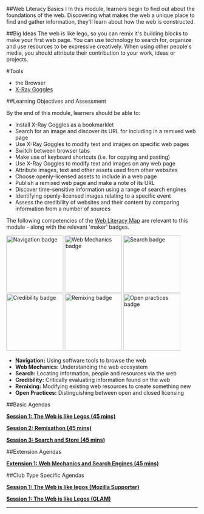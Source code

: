 ##Web Literacy Basics I
In this module, learners begin to find out about the foundations of the web. Discovering what makes the web a unique place to find and gather information, they'll learn about how the web is constructed. 

##Big Ideas
The web is like lego, so you can remix it's building blocks to make your first web page. You can use technology to search for, organize and use resources to be expressive creatively. When using other people's media, you should attribute their contribution to your work, ideas or projects.

#Tools
* the Browser
* [X-Ray Goggles](http://goggles.webmaker.org)

##Learning Objectives and Assessment

By the end of this module, learners should be able to: 

* Install X-Ray Goggles as a bookmarklet
* Search for an image and discover its URL for including in a remixed web page
* Use X-Ray Goggles to modify text and images on specific web pages
* Switch between browser tabs
* Make use of keyboard shortcuts (i.e. for copying and pasting) 
* Use X-Ray Goggles to modify text and images on any web page
* Attribute images, text and other assets used from other websites
* Choose openly-licensed assets to include in a web page 
* Publish a remixed web page and make a note of its URL
* Discover time-sensitive information using a range of search engines
* Identifying openly-licensed images relating to a specific event
* Assess the credibility of websites and their content by comparing information from a number of sources

The following competencies of the [Web Literacy Map](https://webmaker.org/resources) are relevant to this module - along with the relevant 'maker' badges.

<a href="https://webmaker.org/badges/navigation-maker"><img src="https://badgekit-mozilla.mofoprod.net/images/badge/344" alt="Navigation badge" width="150px"></a>
<a href="https://webmaker.org/badges/web-mechanics-maker"><img src="https://badgekit-mozilla.mofoprod.net/images/badge/389" alt="Web Mechanics badge" width="150px"></a>
<a href="https://webmaker.org/badges/search-maker"><img src="https://badgekit-mozilla.mofoprod.net/images/badge/942" alt="Search badge" width="150px"></a>
<a href="https://webmaker.org/badges/credibility-maker"><img src="https://badgekit-mozilla.mofoprod.net/images/badge/943" alt="Credibility badge" width="150px"></a>
<a href="https://webmaker.org/badges/remixing-maker"><img src="https://badgekit-mozilla.mofoprod.net/images/badge/946" alt="Remixing badge" width="150px"></a>
<a href="https://webmaker.org/badges/open-practices-maker"><img src="https://badgekit-mozilla.mofoprod.net/images/badge/954" alt="Open practices badge" width="150px"></a>


* **Navigation:** Using software tools to browse the web
* **Web Mechanics:** Understanding the web ecosystem
* **Search:** Locating information, people and resources via the web
* **Credibility:** Critically evaluating information found on the web
* **Remixing:** Modifying existing web resources to create something new
* **Open Practices:** Distinguishing between open and closed licensing  

##Basic Agendas

[**Session 1: The Web is like Legos (45 mins)**](https://github.com/mozilla/webmaker-curriculum/blob/master/WebLiteracyBasics-I/session01-basics.md)

[**Session 2: Remixathon (45 mins)**](https://github.com/LauraHilliger/webmaker-curriculum/blob/master/WebLiteracyBasics-I/session02-remixathon.md)

[**Session 3: Search and Store (45 mins)**](https://github.com/LauraHilliger/webmaker-curriculum/blob/master/WebLiteracyBasics-I/session03-search.md)

##Extension Agendas

[**Extension 1: Web Mechanics and Search Engines (45 mins)**](https://github.com/LauraHilliger/webmaker-curriculum/blob/master/WebLiteracyBasics-I/extensions/extension01-mechanics-and-search.md)

##Club Type Specific Agendas

[**Session 1: The Web is like legos (Mozilla Supporter)**](https://github.com/LauraHilliger/webmaker-curriculum/blob/master/WebLiteracyBasics-I/club-type-specific/session01-community.md)

[**Session 1: The Web is like Legos (GLAM)**](https://github.com/LauraHilliger/webmaker-curriculum/blob/master/WebLiteracyBasics-I/club-type-specific/session01-GLAM.md)


-----